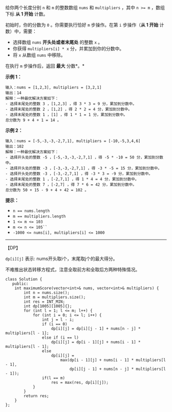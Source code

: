 给你两个长度分别 `n` 和 `m` 的整数数组 `nums` 和 `multipliers` ，其中 `n >= m` ，数组下标 **从 1 开始** 计数。

初始时，你的分数为 `0` 。你需要执行恰好 `m` 步操作。在第 `i` 步操作（**从 1 开始** 计数）中，需要：

- 选择数组 `nums` **开头处或者末尾处** 的整数 `x` 。
- 你获得 `multipliers[i] * x` 分，并累加到你的分数中。
- 将 `x` 从数组 `nums` 中移除。

在执行 `m` 步操作后，返回 **最大** 分数*。*

 

**示例 1：**

```
输入：nums = [1,2,3], multipliers = [3,2,1]
输出：14
解释：一种最优解决方案如下：
- 选择末尾处的整数 3 ，[1,2,3] ，得 3 * 3 = 9 分，累加到分数中。
- 选择末尾处的整数 2 ，[1,2] ，得 2 * 2 = 4 分，累加到分数中。
- 选择末尾处的整数 1 ，[1] ，得 1 * 1 = 1 分，累加到分数中。
总分数为 9 + 4 + 1 = 14 。
```

**示例 2：**

```
输入：nums = [-5,-3,-3,-2,7,1], multipliers = [-10,-5,3,4,6]
输出：102
解释：一种最优解决方案如下：
- 选择开头处的整数 -5 ，[-5,-3,-3,-2,7,1] ，得 -5 * -10 = 50 分，累加到分数中。
- 选择开头处的整数 -3 ，[-3,-3,-2,7,1] ，得 -3 * -5 = 15 分，累加到分数中。
- 选择开头处的整数 -3 ，[-3,-2,7,1] ，得 -3 * 3 = -9 分，累加到分数中。
- 选择末尾处的整数 1 ，[-2,7,1] ，得 1 * 4 = 4 分，累加到分数中。
- 选择末尾处的整数 7 ，[-2,7] ，得 7 * 6 = 42 分，累加到分数中。
总分数为 50 + 15 - 9 + 4 + 42 = 102 。
```

 

**提示：**

- `n == nums.length`
- `m == multipliers.length`
- `1 <= m <= 103`
- `m <= n <= 105`` `
- `-1000 <= nums[i], multipliers[i] <= 1000`

------

【DP】 

`dp[i][j]` 表示: nums开头取i个，末尾取j个的最大得分。

不难推出状态转移方程式，注意全取前方和全取后方两种特殊情况。

```
class Solution {
   public:
    int maximumScore(vector<int>& nums, vector<int>& multipliers) {
        int n = nums.size();
        int m = multipliers.size();
        int res = INT_MIN;
        int dp[1005][1005]{};
        for (int l = 1; l <= m; l++) {
            for (int i = 0; i <= l; i++) {
                int j = l - i;
                if (i == 0) 
                    dp[i][j] = dp[i][j - 1] + nums[n - j] * multipliers[l - 1];
                else if (i == l)
                    dp[i][j] = dp[i - 1][j] + nums[i - 1] * multipliers[l - 1];
                else
                    dp[i][j] =
                        max(dp[i - 1][j] + nums[i - 1] * multipliers[l - 1],
                            dp[i][j - 1] + nums[n - j] * multipliers[l - 1]);
                if(l == m)
                    res = max(res, dp[i][j]);
            }
        }
        return res;
    }
};
```